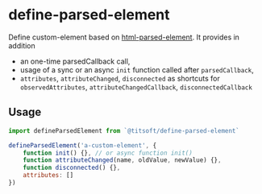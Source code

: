 # define-parsed-element

Define custom-element based on [html-parsed-element](https://github.com/WebReflection/html-parsed-element). It provides in addition
- an one-time parsedCallback call,
- usage of a sync or an async `init` function called after `parsedCallback`,
- `attributes`,  `attributeChanged`, `disconnected` as shortcuts for `observedAttributes`,  `attributeChangedCallback`, `disconnectedCallback`

## Usage
``` javascript
import defineParsedElement from `@titsoft/define-parsed-element`

defineParsedElement('a-custom-element', {
    function init() {}, // or async function init()
    function attributeChanged(name, oldValue, newValue) {},
    function disconnected() {},
    attributes: []
})

```